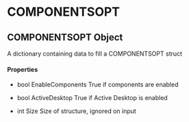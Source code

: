 # COMPONENTSOPT

## COMPONENTSOPT Object



A dictionary containing data to fill a COMPONENTSOPT struct

#### Properties

  - bool EnableComponents
    True if components are enabled

  - bool ActiveDesktop
    True if Active Desktop is enabled

  - int Size
    Size of structure, ignored on input
